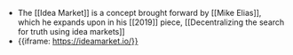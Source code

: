 - The [[Idea Market]] is a concept brought forward by [[Mike Elias]], which he expands upon in his [[2019]] piece, [[Decentralizing the search for truth using idea markets]]
- {{iframe: https://ideamarket.io/}}
